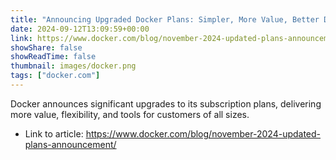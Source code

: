 ```yaml
---
title: "Announcing Upgraded Docker Plans: Simpler, More Value, Better Development and Productivity"
date: 2024-09-12T13:09:59+00:00
link: https://www.docker.com/blog/november-2024-updated-plans-announcement/
showShare: false
showReadTime: false
thumbnail: images/docker.png
tags: ["docker.com"]
---
```

Docker announces significant upgrades to its subscription plans, delivering more value, flexibility, and tools for customers of all sizes.

- Link to article: https://www.docker.com/blog/november-2024-updated-plans-announcement/